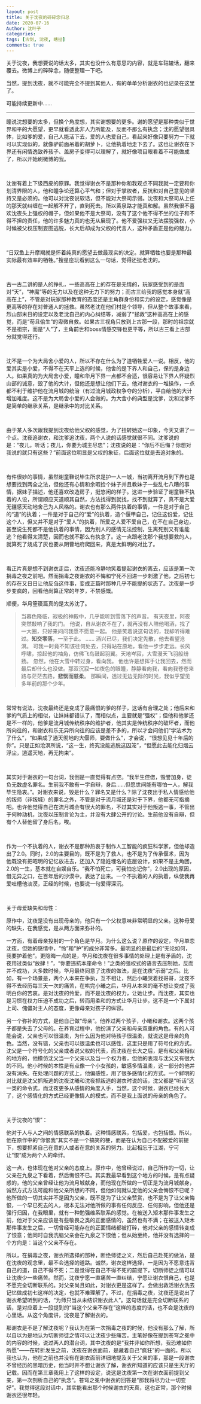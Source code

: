 ```yaml
---
layout: post
title: 关于沈夜的碎碎念归总
date: 2020-07-16
Author: 沈叶子
categories: 
tags: [古剑, 沈夜, 瞎扯]
comments: true
--- 
```


关于沈夜，我想要说的话太多，其实也没什么有意思的内容，就是车轱辘话，翻来覆去。微博上的碎碎念，随便整理一下吧。

当然，提到沈夜，就不可能完全不提到其他人，有的单单分析谢衣的也记录在这里了。

可能持续更新中……

*********
瞳说沈想要的太多，但换个角度想，其实谢想要的更多。谢的愿望是那种类似于世界和平的大愿望，更早就看透此非人力所能及，反而不那么有执念；沈的愿望很具体，比如爹的爱，自己人能活下去，爱的人也爱自己，看起来好像只要努力一下就可以实现似的，就像驴前面吊着的胡萝卜，让他执着地走下去了。这也让谢衣在下界还有闲情逸致养孩子、盖房子变得可以理解了，就好像项目眼看着不可能做成了，所以开始刷微博的我。

<br/>

沈谢有着上下级西皮的原罪。我觉得谢衣不是那种你和我观点不同我就一定要和你划清界限的人，他和瞳争论还算心平气和；但对于掌权者，反抗和对自己意见的坚持又是必须的。他可以对沈夜说软话，但不能对大祭司示弱。沈夜和大祭司从上任的那天就纠缠在一起解不开了，直到死去。所以黄泉路才能真和解。虽然我很不喜欢沈夜头上强权的帽子，但如果他不是大祭司，没有了这个他不得不坐的位子和不得不担的责任，他的许多魅力真的也无从展现了。他不爱强权又无法摆脱强权，小时候被父权压制妄图逃脱，长大后却成为父权的代言人，这种矛盾正是他的魅力。

<br/>

“日双鱼上升摩羯就是怀着纯真的愿望去做最现实的决定。就算牺牲也要是那种最实际最有效率的牺牲。”搜星座玩看到这么一句话，觉得还挺老沈的。 ​​​​

<br/>

古一古二讲的是人的挣扎，一些高高在上的存在是无情的，玩家感受到的是面对“天”，“神魔”等的无力以及在这种无力下的努力；而古三给我的感觉本身就“高高在上”，不管是对玩家那种教育的态度还是主角群身份和实力的设定，感觉像是更高等的存在对普通人的拯救。虽然老沈在他们村是个领导，但从整个故事来看，烈山部末日的设定以及老沈自己的内心纠结等，减弱了“拯救”这种高高在上的感觉，而是“苟且偷生”的卑微自救。如果古三视角只放到上古那一段，那时的祖宗就不是祖宗，而是“人”了，主角前世和boss情感交锋也更平等，所以古三看上古部分就觉得还行。

<br/>

沈不是一个为大局舍小爱的人，所以不存在什么为了道牺牲爱人一说。相反，他的爱其实是小爱，不得不在天平上选的时候，他舍的是下界人和自己，保的是身边人。如果真的为大局舍小爱，瞳和华月下界一点都不合适，很容易让下界人怀疑烈山部的诚意，毁了他的大计，但他还是想让他们下去。他对谢衣的一堆操作，一点都不利于维护他在流月城的统治（有过流月城政权争夺的分析），平白给他的大计增加难度。这不是为大局舍小爱的人会做的。为大舍小的典型是沈爹，沈和沈爹不是简单的继承关系，是继承中的对比关系。

<br/>

由于某人多次跟我提到沈夜给他父权的感觉，为了扭转她这一印象，今天又讲了一个点。沈夜追谢衣，和沈爹追沈夜，两个人说的话感觉就很不同。沈爹说的是：“夜儿，听话；夜儿，你要为城主尽忠”；沈夜说的是：“你后不后悔？你想对我说的就只有这些？”前面这位明显是父权的象征，后面这位就是去追对象的。

<br/>

有件很妙的事情，虽然谢童鞋说毕生所求是护一人一城，当初离开流月到下界也是想要找到两全之法，但他还有心情和余暇捡个妹子并且教妹子一些乱七八糟的事情，据妹子描述，他还喜欢改造房子，挺悠闲的样子。这进一步验证了谢童鞋不执着的人设，所谓顺应天道顺其自然，方法找得到就找，找不到就算了，真不是大爱无疆感天动地舍己为人风格的。谢衣也有那么两件执着的事情，一件是对于自己的“道”的执着；一件是对于自己的“爱”的执着，造个偃甲自己，记住这份爱，记住这个人，但又并不是对于“爱人”的执着，所爱之人爱不爱自己，在不在自己身边，甚至说生死都不是他执着的事情，因为别人的感情无法控制，生离死别又有谁能逃？他看得太清楚，因而也就不那么有执念了。这一点跟老沈那个我想要救的人，就算死了烧成了灰也要从阴曹地府爬回来，真是太鲜明的对比了。

<br/>

看正片真是想不到谢衣走后，沈夜还能冷静地笑着提起谢衣的离去，应该是第一次捐毒之夜之前吧。然而捐毒之夜谢衣的不悔和宁死不回进一步刺激了他，之后初七的存在又日日让他反刍这件事，变成正篇时那种几乎不能提的状态了。沈夜是一步步变疯的，回看他尚算正常的年岁，不禁感慨。

顺便，华月箜篌篇真的是太苏沈了。

>当暮色降临，寂极的神殿中，几乎能听到雪落下的声音。
有天夜里，阿夜突然敲响了我的门。
他说，自从谢衣不在了，就再没有人陪他喝酒，找了一大圈，只好来问问我愿不愿意一起。
他是笑着说这句话的，我却听得难过。**知交零落**，一至于此。
……
酒兴已尽，我们决定先散，他去看望沧溟。
可我一时竟不知该往何处去，只得站在原地，看他一步步走远。长风呼啸，掠起他的袖角，仿佛飞鸟鼓起羽翼。天地岑寂，大雪漫天飞羽般纷扬。
忽然，他在大雪中转过身，看向我。
他也许是想挥手让我回去，然而最后却什么也没做。那双沉寂一如夜色的眼瞳，静静看向我，看向我苍苍来路与茫茫去路，**悲悯而慈柔**。
那瞬间，透过无边无际的时光，我似乎望见多年前的那个少年。


<br/>

常常有说法，沈夜最终还是变成了最痛恨的爹的样子，这话有合理之处；他后来和爹的气质上的相似，让妹妹都错认了，而相似点，主要就是“强权”；但他和他爹还是不一样的，他爹是流月城传统秩序的维护者，他其实是传统秩序的破坏者，而他所向往的，和谢衣和乐无异所向往的应该是差不多的，所以才会问他们“学法术为了什么”，“如果成了通天彻地的大偃师，要做什么”，才会说，“很想见见十年后的你”。只是正如沧溟所说，“这一生，终究没能逃脱这囚笼”，“但愿此去能化归烟云浮尘，逍遥天地，再无拘束”。

<br/>

其实对于谢衣的一句台词，我倒是一直觉得有点空。“我半生倥偬，毁誉加身，徒负无数虚名罪名。生前我不敢有一字自辩，身后……但愿世间能有哪怕一人，解我毕生隐衷。”。对谢衣来说，毁是什么？罪名又是什么？除了沈夜出于私人情感给他的叛师（非叛城）的罪名之外，不管是对于流月城还是对于下界，他都无可指摘吧。也许他觉得自己在流月城会有很大的罪名，不过其实对于他叛逃一事，不管出于何种动机，沈夜以压制言论为主，并没有大肆公开的讨论。生前他没有自辩，但有个人替他留了身后名，唉。

<br/>

作为一个不执着的人，谢衣不是那种热衷于制作人工智能的疯狂科学家，但他却造出了2.0。同时，2.0的主要目的，既不是为了救人，也不是为了传承偃术，因为他既没有把昭明的记忆放进去，还加入了隐姓埋名的底层设计，如果不是主角团，2.0的一生，基本就在自娱自乐。“我不怕死亡，可我怕忘记你”，2.0出现的原因，借无异之口，在百年后的沙漠中，表达了出来。一个不执着的人的执着，纵使我再爱吐槽他淡漠，正经的时候，也要说一句爱得深沉。

<br/>

关于母爱缺失和母性：

原作中，沈夜是没有出现母亲的，他只有一个父权意味非常明显的父亲。这种母爱的缺失，在我感觉，是从两方面来弥补的。

一方面，有着母亲投射的一个角色是华月。为什么这么说？原作的设定，华月单恋沈夜，但她的感情中，“怜”和“护”的成分非常多。最明显的是最后的“无论如何，我要护着他”。更隐晦一点的是，华月和沈夜在很多事情的处理上是有矛盾的，沈夜用过类似“放肆！”，“你要违抗本座命令！”之类的强权式的语言去压制她，反而并不成功，大多数时候，华月最终同意了沈夜的做法，是在沈夜“示弱”之后。比如，有一个场景是，两个人本来在争执，互不相让，然后小曦哭着找哥哥，沈夜不得不去经历每三天一次的痛苦，在哄完小曦之后，华月从本来的毫不想让变成了我明白你的苦衷。是对沈夜的怜爱，而不是沈夜的权力，让她让步。而沈夜，其实也是习惯在权力压迫不成功之后，转而用柔和的方式让华月让步。这不是一个下属对上司、傀儡对主人的态度，更像母亲对孩子的纵容。

另一个弥补的方式，是他自己做“母亲”。他养过两个孩子，小曦和谢衣。这两个孩子都是失去了父母的。在养育过程中，他扮演了父亲和母亲双重的角色。有的人可能会说，父亲也可以很温柔，为什么因为他对待孩子很温柔，就说这是母亲的角色。当然，没有错，父亲也可以很温柔也可以感性，这里只是用了符号化的方式。沈父是一个符号化的父亲或者说父权的代表，而沈夜在长大之后，是有和父亲相似的地方的，他模仿沈父当一个父亲以及当一个权力者，但他的表现与沈父又有很大的不同。他小时候的本性是有点像一个小女孩的，敏感多情温柔，这一部分的他并没有消失。在处理问题的方式上，他偏感性，用了很多感情化的方式。一个鲜明的对比就是沈父抓叛逃的沈夜沈曦和沈夜抓叛逃的谢衣时说的话，沈父都是“听话”这一类的命令式，而沈夜更多从感情的角度入手，当然，这个时候，谢衣已经长大了，这个感情化的方式已经更像情人的模式，而不是我上面说的母亲的角色了。

<br/>

关于沈夜的“恨”：

他对于人与人之间的情感联系的执着。这种情感联系，包括爱，也包括恨。所以，他在原作中的“你恨我”其实不是一个搞笑的梗，而是在认为自己不配被爱的前提下，想要抓紧自己在意的人或者在意的关系的努力。比起相忘于江湖，宁可让“恨”成为两个人的牵绊。

这一点，也体现在他对父亲的态度上。原作中，他曾经说过，自己所作的一切，让父亲在九泉之下看着，然后悔恨不已。其实我最早看到这个地方的时候，是有点疑惑的，他的父亲曾经让他为流月城献身，而他现在所做的一切正是为流月城献身，诚然方式方法可能和他父亲所想的不同，但他如何就认定他的父亲会悔恨不已呢？他所做的一切其实并不是因为父亲，既不是为了让父亲赞赏，也不是为了让父亲悔恨，一个早已死去的人，根本无法对他所做的事有任何反应、任何影响，但他还是强行归因，在我眼里，就有一种勉强维系联系的感觉。在被送入矩木那件事发生之前，他对于父亲应该是有些敬畏之类的正面感情的，虽然也有不满；在被送入矩木那件事发生之后，一切曾经可能存在的正面情绪都被打碎，他对父亲的感情转变成了恨意；他同时自我洗脑父亲会在九泉之下恨他；但从始至终，他并没有选择的一个方向是：当这个父亲不存在。

所以，在捐毒之夜，谢衣所选择的那种，断绝师徒之义，然后自己赴死的做法，是在沈夜的观念里，最不会选择的道路。诚然，谢衣这样选择，一是因为不愿意违背自己的道，自己不得不死；二是觉得在自己不得不死的前提下，切断师徒之情可以让沈夜少一些痛苦。然而，沈夜宁愿一直痛苦一直纠结，宁愿让谢衣恨自己，也是不愿完全切断联系的。对父亲尚且如此，对谢衣更是这样了。会做出救活谢衣洗去记忆做成初七这样的决定，也就不难理解了。不过，在捐毒之夜，沈夜还是说出了谢衣希望听到的话，“为师只当从未结识谢衣此人”。这句话就是完全切断联系的话，是对应着上一段提到的“当这个父亲不存在”这样的态度的话，也不会是沈夜的心里话。从这个角度讲，沈夜是了解谢衣的。

那谢衣是不是了解沈夜呢？我认为在第一次捐毒之夜的时候，他没有那么了解，所以自以为是地认为切断师徒之情可以让沈夜少些痛苦。主笔好像在提到苍穹之冕中的内容的时候，说过两人的潜台词，其中沈夜的是“我并非如你所想，我恐难如你所愿”——在转折发生之前，沈夜在谢衣面前，是藏着自己“疯狂”的一面的。所以我也认为，他在之前也并没有在谢衣面前详细地提及关于父亲的事，那是一段谢衣不曾经历的黑暗历史，他当时并不想让谢衣了解，谢衣所知道的应该只是生灭厅的记载。因而在第三章我用上了这样的设定，说这是沈夜第一次在谢衣面前提到父亲，第一次剖析自己的“执念”。苍穹之冕中谢衣的回答是“那我将尽力让一切变好”。我觉得这段对话中，其实能看出那个时候谢衣的天真，这也正常，那个时候谢衣还很年轻。






